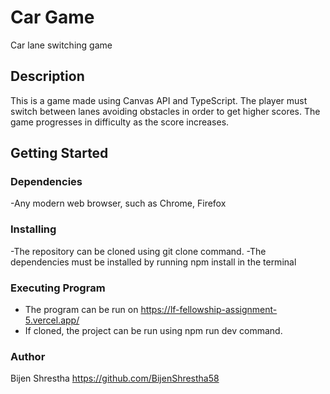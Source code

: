 # Car Game
Car lane switching game 

## Description
This is a game made using Canvas API and TypeScript. The player must switch between lanes avoiding obstacles in order to get higher scores. The game progresses in difficulty as the score increases.

## Getting Started

### Dependencies
-Any modern web browser, such as Chrome, Firefox

### Installing
-The repository can be cloned using git clone command.
-The dependencies must be installed by running npm install in the terminal

### Executing Program
- The program can be run on https://lf-fellowship-assignment-5.vercel.app/
- If cloned, the project can be run using npm run dev command.

### Author
Bijen Shrestha
https://github.com/BijenShrestha58
